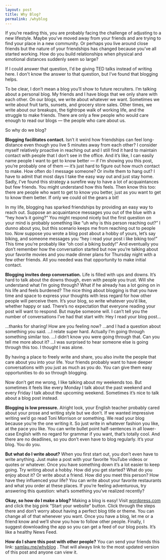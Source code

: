 ```yaml
---
layout: post
title: Why Blog?
permalink: /whyblog
---
```


If you’re reading this, you are probably facing the challenge of adjusting to a
new lifestyle. Maybe you’ve moved away from your friends and are trying to find
your place in a new community. Or perhaps you live around close friends but the
nature of your friendships has changed because you’ve all started working. How
do you build relationships when physical and emotional distances suddenly seem
so large?

If I could answer that question, I'd be giving TED talks instead of writing
here. I don't know the answer to that question, but I’ve found that blogging
helps.

To be clear, I don’t mean a blog you’ll show to future recruiters. I’m talking
about a personal blog. My friends and I have blogs that we only share with each
other. On our blogs, we write about whatever we want. Sometimes we write about
fruit tarts, sunsets, and grocery store sales. Other times, we write about our
breakups, the tightrope walk of working life, and the struggle to make friends.
There are only a few people who would care enough to read our blogs — the
people who care about us.

So why do we blog?

**Blogging facilitates contact.** Isn’t it weird how friendships can feel
long-distance even though you live 5 minutes away from each other? I consider
myself relatively proactive in reaching out and I still find it hard to
maintain contact with people that I don’t see in the office. And it’s like, I
can easily name people I want to get to know better — if I’m showing you this
post, you’re probably one of them — it’s just hard to figure out how much
contact to make. How often do I message someone? Or invite them to hang out? I
have to admit that most days I take the easy way out and just stay home. Sadly,
I’ve found this strategy a surefire way to have a lot of acquaintances but few
friends. You might understand how this feels. Then know this too: there are
people who want to get to know you better, just as you want to get to know them
better. If only we could oil the gears a bit!

In my life, blogging has sparked friendships by providing an easy way to reach
out. Suppose an acquaintance messages you out of the blue with a “hey how’s it
going?” You might respond nicely but the first question on your mind is
probably something like “uh why is this person reaching out?” I dunno about
you, but this scenario keeps me from reaching out to people too. Now suppose
you wrote a blog post about a hobby of yours, let’s say biking, and someone
messages you “hey i read your post i like biking too!” This time you’re
probably like “oh cool a biking buddy!” And eventually you don’t remember how
the conversation started but now you’re talking about your favorite movies and
you made dinner plans for Thursday night with a few other friends. All you
needed was that opportunity to make initial contact.

**Blogging invites deep conversation.** Life is filled with ups and downs. It’s
hard to talk about the downs though, even with people you trust. Will she
understand what I’m going through? What if he already has a lot going on in his
life and feels burdened? The nice thing about blogging is that you have time
and space to express your thoughts with less regard for how other people will
perceive them. It’s your blog, so write whatever you’d like, whether happy or
sad. There’s no expectation that everyone reading your post will want to
respond. But maybe someone will. I can’t tell you the number of conversations
I’ve had that start with: Hey I read your blog post…

…thanks for sharing! How are you feeling now?
…and I had a question about something you said.
…I relate super hard. Actually I’m going through something similar too.
…I didn’t know you were going through that. Can you tell me more about it?
…I was surprised to hear someone else is going through this too. I thought I was alone.

By having a place to freely write and share, you also invite the people that
care about you into your life. Your friends probably want to have deeper
conversations with you just as much as you do. You can give them easy
opportunities to do so through blogging.

Now don’t get me wrong, I like talking about my weekends too. But sometimes it
feels like every Monday I talk about the past weekend and every Friday I talk
about the upcoming weekend. Sometimes it’s nice to talk about a blog post
instead.

**Blogging is low pressure.** Alright look, your English teacher probably cared
about your prose and writing style but we don’t. If we wanted impressive
writing we’d go read Toni Morrison or something. We read your blog because
you’re the one writing it. So just write in whatever fashion you like, at the
pace you like. You can write bullet point half-sentences in all lower-case
English with no regard for grammar if you want, that’s totally cool. And there
are no deadlines, so you don’t even have to blog regularly. It’s your blog. You
do you.

**But what do I write about?** When you first start out, you don’t even have to
write anything. Just make a post with your favorite YouTube videos or quotes or
whatever. Once you have something down it’s a lot easier to keep going. Try
writing about a hobby. How did you get started? What do you enjoy about it? Or
write about a friend. How did you meet this person? How have they influenced
your life? You can write about your favorite restaurants and what you order at
these places. If you’re feeling adventurous, try answering this question:
what’s something you’ve realized recently?

**Okay, so how do I make a blog?** Making a blog is easy! Visit
[wordpress.com][wp] and click the big pink “Start your website” button.
Click through the steps there and don’t worry about having a perfect blog title
or theme. You can change all of that whenever you want. Once you have a blog,
let me or a friend know and we’ll show you how to follow other people. Finally,
I suggest downloading the app so you can get a feed of our blog posts. It’s
like a healthy News Feed.

**How do I share this post with other people?** You can send your friends this
link: [samlau.me/whyblog][perma] . That will always link to the most updated
version of this post and anyone can view it.

[wp]: https://wordpress.com/
[perma]: https://samlau.me/whyblog
